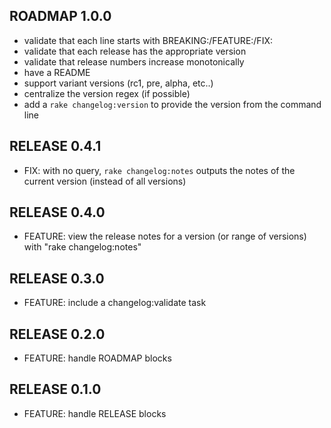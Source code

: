 ## ROADMAP 1.0.0

* validate that each line starts with BREAKING:/FEATURE:/FIX:
* validate that each release has the appropriate version
* validate that release numbers increase monotonically
* have a README
* support variant versions (rc1, pre, alpha, etc..)
* centralize the version regex (if possible)
* add a `rake changelog:version` to provide the version from the command line

## RELEASE 0.4.1

* FIX: with no query, `rake changelog:notes` outputs the notes of the current version (instead of all versions)

## RELEASE 0.4.0

* FEATURE: view the release notes for a version (or range of versions) with "rake changelog:notes"

## RELEASE 0.3.0

* FEATURE: include a changelog:validate task

## RELEASE 0.2.0

* FEATURE: handle ROADMAP blocks

## RELEASE 0.1.0

* FEATURE: handle RELEASE blocks
